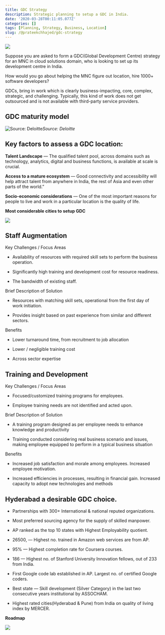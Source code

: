 ```yaml
---
title: GDC Strategy
description: Strategic planning to setup a GDC in India.
date: '2020-03-28T00:11:05.077Z'
categories: []
tags: [Planning, Strategy, Business, Location]
slug: /@prateekchhajed/gdc-strategy
---
```

![](https://cdn-images-1.medium.com/max/2000/0*aNMe7T1jrsaU_oqp)

Suppose you are asked to form a GDC(Global Development Centre) strategy for an MNC in cloud solutions domain, who is looking to set up its development centre in India.

How would you go about helping the MNC figure out location, hire 1000+ software developers?

GDCs, bring in work which is clearly business-impacting, core, complex, strategic, and challenging. Typically, this kind of work does not get outsourced and is not available with third-party service providers.

## GDC maturity model

![Source: Deloitte](https://cdn-images-1.medium.com/max/3200/0*GQL80PwGM9cnhGef)*Source: Deloitte*

## **Key factors to assess a GDC location:**

**Talent Landscape** — The qualified talent pool, across domains such as technology, analytics, digital and business functions, is available at scale is crucial.

**Access to a mature ecosystem** — Good connectivity and accessibility will help attract talent from anywhere in India, the rest of Asia and even other parts of the world.”

**Socio-economic considerations** — One of the most important reasons for people to live and work in a particular location is the quality of life.

**Most considerable cities to setup GDC**

![](https://cdn-images-1.medium.com/max/2008/1*4yND9x7JDLwVNKhpOPgM7Q.png)

## **Staff Augmentation**

Key Challenges / Focus Areas

* Availability of resources with required skill sets to perform the business operation.

* Significantly high training and development cost for resource readiness.

* The bandwidth of existing staff.

Brief Description of Solution

* Resources with matching skill sets, operational from the first day of work initiation.

* Provides insight based on past experience from similar and different sectors.

Benefits

* Lower turnaround time, from recruitment to job allocation

* Lower / negligible training cost

* Across sector expertise

## **Training and Development**

Key Challenges / Focus Areas

* Focused/customized training programs for employees.

* Employee training needs are not identified and acted upon.

Brief Description of Solution

* A training program designed as per employee needs to enhance knowledge and productivity

* Training conducted considering real business scenario and issues, making employee equipped to perform in a typical business situation

Benefits

* Increased job satisfaction and morale among employees. Increased employee motivation.

* Increased efficiencies in processes, resulting in financial gain. Increased capacity to adopt new technologies and methods

## **Hyderabad a desirable GDC choice.**

* Partnerships with 300+ International & national reputed organizations.

* Most preferred sourcing agency for the supply of skilled manpower.

* AP ranked as the top 10 states with Highest Employability quotient.

* 26500, — Highest no. trained in Amazon web services are from AP.

* 95% — Highest completion rate for Coursera courses.

* 186 — Highest no. of Stanford University Innovation fellows, out of 233 from India.

* First Google code lab established in AP. Largest no. of certified Google coders.

* Best state — Skill development (Silver Category) in the last two consecutive years institutional by ASSOCHAM.

* Highest rated cities(Hyderabad & Pune) from India on quality of living index by MERCER.

**Roadmap**

![](https://cdn-images-1.medium.com/max/2000/1*xPGHYNXCUdWFuOy37ftUcQ.png)
